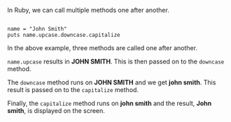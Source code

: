 In Ruby, we can call
multiple methods one after another.

<Editor lang="ruby">
<code>
name = "John Smith"
puts name.upcase.downcase.capitalize
</code>
</Editor>

In the above example, three
methods are called one after another.

`name.upcase` results in **JOHN SMITH**.
This is then passed on to the `downcase`
method.

The `downcase` method runs
on **JOHN SMITH** and we get
**john smith**. This result is passed on
to the `capitalize` method.

Finally, the `capitalize` method runs on
**john smith** and the
result, **John smith**, is displayed on the screen.